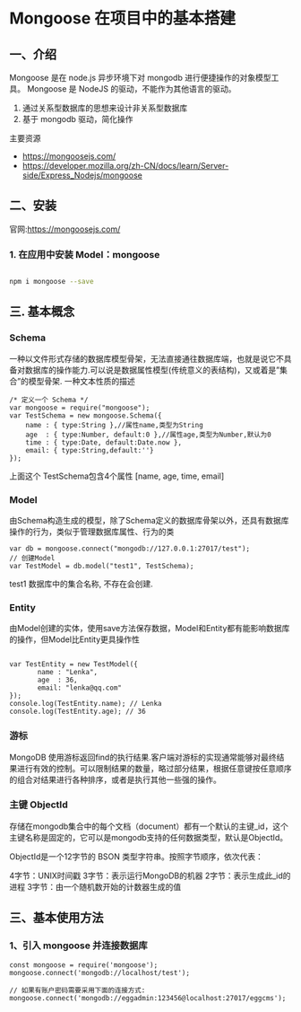 # Mongoose 在项目中的基本搭建

## 一、介绍

Mongoose 是在 node.js 异步环境下对 mongodb 进行便捷操作的对象模型工具。
Mongoose 是 NodeJS 的驱动，不能作为其他语言的驱动。

1. 通过关系型数据库的思想来设计非关系型数据库 
2. 基于 mongodb 驱动，简化操作

主要资源

- https://mongoosejs.com/
- https://developer.mozilla.org/zh-CN/docs/learn/Server-side/Express_Nodejs/mongoose


## 二、安装

官网:https://mongoosejs.com/

### 1. 在应用中安装 Model：mongoose

```bash

npm i mongoose --save

```

## 三. 基本概念

### Schema

一种以文件形式存储的数据库模型骨架，无法直接通往数据库端，也就是说它不具备对数据库的操作能力.可以说是数据属性模型(传统意义的表结构)，又或着是”集合”的模型骨架. 一种文本性质的描述 

```JS
/* 定义一个 Schema */
var mongoose = require("mongoose");
var TestSchema = new mongoose.Schema({
    name : { type:String },//属性name,类型为String
    age  : { type:Number, default:0 },//属性age,类型为Number,默认为0
    time : { type:Date, default:Date.now },
    email: { type:String,default:''}
});
```

上面这个 TestSchema包含4个属性 [name, age, time, email]

### Model

由Schema构造生成的模型，除了Schema定义的数据库骨架以外，还具有数据库操作的行为，类似于管理数据库属性、行为的类 

```JS
var db = mongoose.connect("mongodb://127.0.0.1:27017/test");
// 创建Model
var TestModel = db.model("test1", TestSchema);
```

test1 数据库中的集合名称, 不存在会创建.

### Entity

由Model创建的实体，使用save方法保存数据，Model和Entity都有能影响数据库的操作，但Model比Entity更具操作性 

```JS

var TestEntity = new TestModel({
       name : "Lenka",
       age  : 36,
       email: "lenka@qq.com"
});
console.log(TestEntity.name); // Lenka
console.log(TestEntity.age); // 36
```

### 游标

MongoDB 使用游标返回find的执行结果.客户端对游标的实现通常能够对最终结果进行有效的控制。可以限制结果的数量，略过部分结果，根据任意键按任意顺序的组合对结果进行各种排序，或者是执行其他一些强的操作。

### 主键 ObjectId

存储在mongodb集合中的每个文档（document）都有一个默认的主键_id，这个主键名称是固定的，它可以是mongodb支持的任何数据类型，默认是ObjectId。

ObjectId是一个12字节的 BSON 类型字符串。按照字节顺序，依次代表：

4字节：UNIX时间戳
3字节：表示运行MongoDB的机器
2字节：表示生成此_id的进程
3字节：由一个随机数开始的计数器生成的值

## 三、基本使用方法

### 1、引入 mongoose 并连接数据库

```JS
const mongoose = require('mongoose'); 
mongoose.connect('mongodb://localhost/test');

// 如果有账户密码需要采用下面的连接方式: 
mongoose.connect('mongodb://eggadmin:123456@localhost:27017/eggcms');

```

